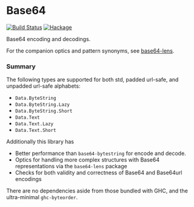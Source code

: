 # Base64

[![Build Status](https://travis-ci.com/emilypi/base64.svg?branch=master)](https://travis-ci.com/emilypi/base64)
[![Hackage](https://img.shields.io/hackage/v/base64.svg)](https://hackage.haskell.org/package/base64)

Base64 encoding and decodings. 

For the companion optics and pattern synonyms, see [base64-lens](https://hackage.haskell.org/package/base64-lens).

### Summary

The following types are supported for both std, padded url-safe, and unpadded url-safe alphabets: 

- `Data.ByteString`
- `Data.ByteString.Lazy`
- `Data.ByteString.Short`
- `Data.Text`
- `Data.Text.Lazy`
- `Data.Text.Short`

Additionally this library has 

- Better performance than `base64-bytestring` for encode and decode.
- Optics for handling more complex structures with Base64 representations via the `base64-lens` package
- Checks for both validity and correctness of Base64 and Base64url encodings

There are no dependencies aside from those bundled with GHC, and the ultra-minimal `ghc-byteorder`.

